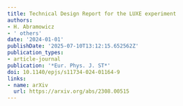 ```yaml
---
title: Technical Design Report for the LUXE experiment
authors:
- H. Abramowicz
- ' others'
date: '2024-01-01'
publishDate: '2025-07-10T13:12:15.652562Z'
publication_types:
- article-journal
publication: '*Eur. Phys. J. ST*'
doi: 10.1140/epjs/s11734-024-01164-9
links:
- name: arXiv
  url: https://arxiv.org/abs/2308.00515
---
```

